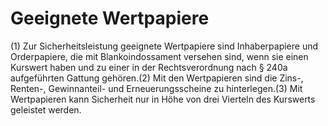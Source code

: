 # Geeignete Wertpapiere

(1) Zur Sicherheitsleistung geeignete Wertpapiere sind Inhaberpapiere und Orderpapiere, die mit Blankoindossament versehen sind, wenn sie einen Kurswert haben und zu einer in der Rechtsverordnung nach § 240a aufgeführten Gattung gehören.(2) Mit den Wertpapieren sind die Zins-, Renten-, Gewinnanteil- und Erneuerungsscheine zu hinterlegen.(3) Mit Wertpapieren kann Sicherheit nur in Höhe von drei Vierteln des Kurswerts geleistet werden. 

